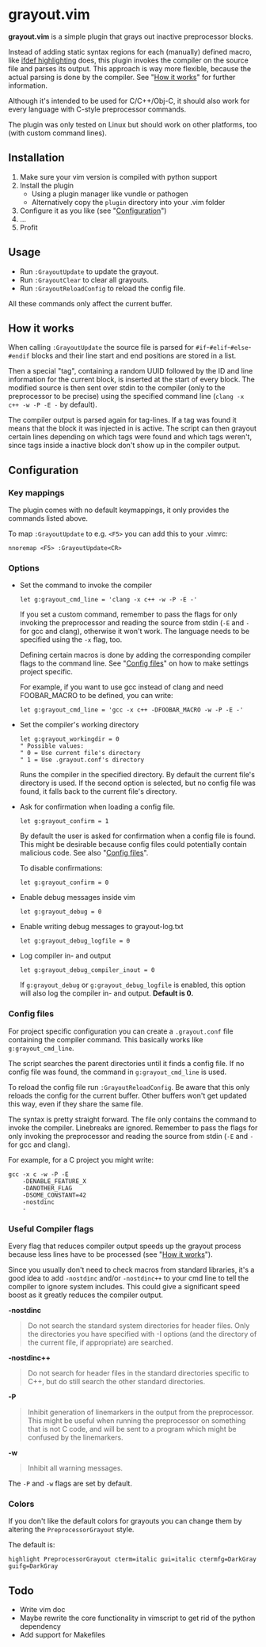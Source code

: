 # grayout.vim

**grayout.vim** is a simple plugin that grays out inactive preprocessor blocks.

Instead of adding static syntax regions for each (manually) defined macro, like [ifdef highlighting](http://www.vim.org/scripts/script.php?script_id=7) does, this plugin invokes the compiler on the source file and parses its output. This approach is way more flexible, because the actual parsing is done by the compiler. See "[How it works](#how-it-works)" for further information.

Although it's intended to be used for C/C++/Obj-C, it should also work for every language with C-style preprocessor commands.

The plugin was only tested on Linux but should work on other platforms, too (with custom command lines).

## Installation

1. Make sure your vim version is compiled with python support
2. Install the plugin
    * Using a plugin manager like vundle or pathogen
    * Alternatively copy the `plugin` directory into your .vim folder
3. Configure it as you like (see "[Configuration](#configuration)")
4. ...
5. Profit


## Usage

* Run `:GrayoutUpdate` to update the grayout.
* Run `:GrayoutClear` to clear all grayouts.
* Run `:GrayoutReloadConfig` to reload the config file.

All these commands only affect the current buffer.

## How it works

When calling `:GrayoutUpdate` the source file is parsed for `#if`-`#elif`-`#else`-`#endif` blocks and their line start and end positions are stored in a list.

Then a special "tag", containing a random UUID followed by the ID and line information for the current block, is inserted at the start of every block. The modified source is then sent over stdin to the compiler (only to the preprocessor to be precise) using the specified command line (`clang -x c++ -w -P -E -` by default).

The compiler output is parsed again for tag-lines. If a tag was found it means that the block it was injected in is active. The script can then grayout certain lines depending on which tags were found and which tags weren't, since tags inside a inactive block don't show up in the compiler output.


## Configuration

### Key mappings

The plugin comes with no default keymappings, it only provides the commands listed above.

To map `:GrayoutUpdate` to e.g. `<F5>` you can add this to your .vimrc:
```vim
nnoremap <F5> :GrayoutUpdate<CR>
```

### Options

* Set the command to invoke the compiler
    ```vim
    let g:grayout_cmd_line = 'clang -x c++ -w -P -E -'
    ```

    If you set a custom command, remember to pass the flags for only invoking the preprocessor and reading the source from stdin (`-E` and `-` for gcc and clang), otherwise it won't work. The language needs to be specified using the `-x` flag, too.

    Defining certain macros is done by adding the corresponding compiler flags to the command line. See "[Config files](#config-files)" on how to make settings project specific.

    For example, if you want to use gcc instead of clang and need FOOBAR_MACRO to be defined, you can write:
    ```vim
    let g:grayout_cmd_line = 'gcc -x c++ -DFOOBAR_MACRO -w -P -E -'
    ```

* Set the compiler's working directory
    ```vim
    let g:grayout_workingdir = 0
    " Possible values:
    " 0 = Use current file's directory
    " 1 = Use .grayout.conf's directory
    ```
    Runs the compiler in the specified directory. By default the current file's directory is used.
    If the second option is selected, but no config file was found, it falls back to the current file's directory.

* Ask for confirmation when loading a config file.
    ```vim
    let g:grayout_confirm = 1
    ```
    By default the user is asked for confirmation when a config file is found. This might be desirable because config files could potentially contain malicious code. See also "[Config files](#config-files)".

    To disable confirmations:
    ```vim
    let g:grayout_confirm = 0
    ```

* Enable debug messages inside vim
    ```vim
    let g:grayout_debug = 0
    ```

* Enable writing debug messages to grayout-log.txt
    ```vim
    let g:grayout_debug_logfile = 0
    ```

* Log compiler in- and output
    ```vim
    let g:grayout_debug_compiler_inout = 0
    ```
    If `g:grayout_debug` or `g:grayout_debug_logfile` is enabled, this option will also log the compiler in- and output. **Default is 0.**


### Config files

For project specific configuration you can create a `.grayout.conf` file containing the compiler command. This basically works like `g:grayout_cmd_line`.

The script searches the parent directories until it finds a config file. If no config file was found, the command in `g:grayout_cmd_line` is used.

To reload the config file run `:GrayoutReloadConfig`. Be aware that this only reloads the config for the current buffer. Other buffers won't get updated this way, even if they share the same file.

The syntax is pretty straight forward. The file only contains the command to invoke the compiler. Linebreaks are ignored.
Remember to pass the flags for only invoking the preprocessor and reading the source from stdin (`-E` and `-` for gcc and clang).

For example, for a C project you might write:
```
gcc -x c -w -P -E
    -DENABLE_FEATURE_X
    -DANOTHER_FLAG
    -DSOME_CONSTANT=42
    -nostdinc
    -
```

### Useful Compiler flags

Every flag that reduces compiler output speeds up the grayout process because less lines have to be processed (see "[How it works](#how-it-works)").

Since you usually don't need to check macros from standard libraries, it's a good idea to add `-nostdinc` and/or `-nostdinc++` to your cmd line to tell the compiler to ignore system includes. This could give a significant speed boost as it greatly reduces the compiler output.

**-nostdinc**
> Do not search the standard system directories for header files. Only the directories you have specified with -I options (and the directory of the current file, if appropriate) are searched.

**-nostdinc++**
> Do not search for header files in the standard directories specific to C++, but do still search the other standard directories.

**-P**
> Inhibit generation of linemarkers in the output from the preprocessor. This might be useful when running the preprocessor on something that is not C code, and will be sent to a program which might be confused by the linemarkers.

**-w**
> Inhibit all warning messages.

The `-P` and `-w` flags are set by default.

### Colors

If you don't like the default colors for grayouts you can change them by altering the `PreprocessorGrayout` style.

The default is:
```vim
highlight PreprocessorGrayout cterm=italic gui=italic ctermfg=DarkGray guifg=DarkGray
```


## Todo

* Write vim doc
* Maybe rewrite the core functionality in vimscript to get rid of the python dependency
* Add support for Makefiles
